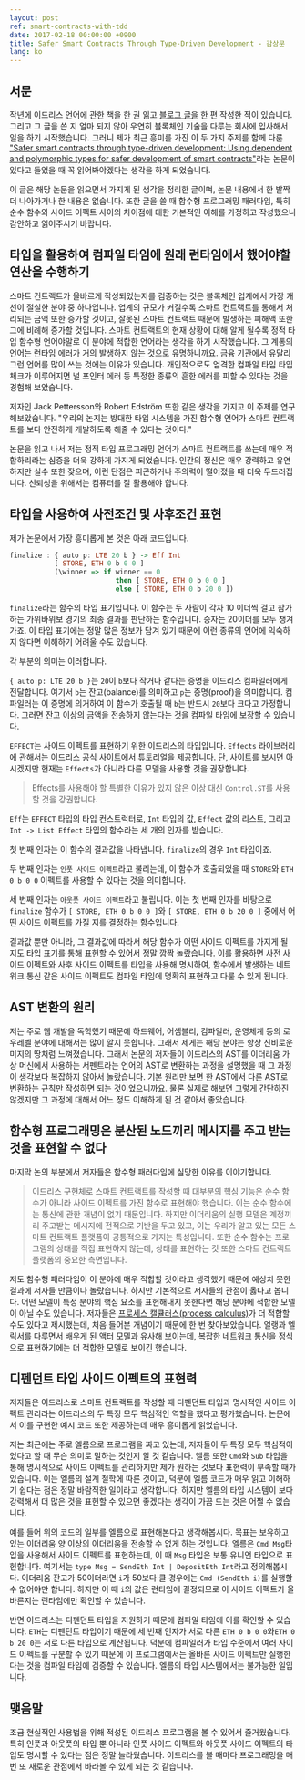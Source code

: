 ```yaml
---
layout: post
ref: smart-contracts-with-tdd
date: 2017-02-18 00:00:00 +0900
title: Safer Smart Contracts Through Type-Driven Development - 감상문
lang: ko
---
```


## 서문

작년에 이드리스 언어에 관한 책을 한 권 읽고 [블로그 글을](https://harfangk.github.io/2017/10/24/tdd-with-idris-review-ko.html) 한 편 작성한 적이 있습니다. 그리고 그 글을 쓴 지 얼마 되지 않아 우연히 블록체인 기술을 다루는 회사에 입사해서 일을 하기 시작했습니다. 그러니 제가 최근 흥미를 가진 이 두 가지 주제를 함께 다룬 ["Safer smart contracts through type-driven development: Using dependent and polymorphic types for safer development of smart contracts"](https://publications.lib.chalmers.se/records/fulltext/234939/234939.pdf)라는 논문이 있다고 들었을 때 꼭 읽어봐야겠다는 생각을 하게 되었습니다.

이 글은 해당 논문을 읽으면서 가지게 된 생각을 정리한 글이며, 논문 내용에서 한 발짝 더 나아가거나 한 내용은 없습니다. 또한 글을 쓸 때 함수형 프로그래밍 패러다임, 특히 순수 함수와 사이드 이펙트 사이의 차이점에 대한 기본적인 이해를 가정하고 작성했으니 감안하고 읽어주시기 바랍니다.

## 타입을 활용하여 컴파일 타임에 원래 런타임에서 했어야할 연산을 수행하기

스마트 컨트랙트가 올바르게 작성되었는지를 검증하는 것은 블록체인 업계에서 가장 개선이 절실한 분야 중 하나입니다. 업계의 규모가 커질수록 스마트 컨트랙트를 통해서 처리되는 금액 또한 증가할 것이고, 잘못된 스마트 컨트랙트 때문에 발생하는 피해액 또한 그에 비례해 증가할 것입니다. 스마트 컨트랙트의 현재 상황에 대해 알게 될수록 정적 타입 함수형 언어야말로 이 분야에 적합한 언어라는 생각을 하기 시작했습니다. 그 계통의 언어는 런타임 에러가 거의 발생하지 않는 것으로 유명하니까요. 금융 기관에서 유달리 그런 언어를 많이 쓰는 것에는 이유가 있습니다. 개인적으로도 엄격한 컴파일 타임 타입 체크가 이루어지면 널 포인터 에러 등 특정한 종류의 흔한 에러를 피할 수 있다는 것을 경험해 보았습니다.

저자인 Jack Pettersson와 Robert Edström 또한 같은 생각을 가지고 이 주제를 연구해보았습니다. "우리의 논지는 방대한 타입 시스템을 가진 함수형 언어가 스마트 컨트랙트를 보다 안전하게 개발하도록 해줄 수 있다는 것이다."

논문을 읽고 나서 저는 정적 타입 프로그래밍 언어가 스마트 컨트랙트를 쓰는데 매우 적합하리라는 심증을 더욱 강하게 가지게 되었습니다. 인간의 정신은 매우 강력하고 유연하지만 실수 또한 잦으며, 이런 단점은 피곤하거나 주의력이 떨어졌을 때 더욱 두드러집니다. 신뢰성을 위해서는 컴퓨터를 잘 활용해야 합니다.

## 타입을 사용하여 사전조건 및 사후조건 표현

제가 논문에서 가장 흥미롭게 본 것은 아래 코드입니다.

```haskell
finalize : { auto p: LTE 20 b } -> Eff Int 
           [ STORE, ETH 0 b 0 0 ]
           (\winner => if winner == 0 
                          then [ STORE, ETH 0 b 0 0 ] 
                          else [ STORE, ETH 0 b 20 0 ])
```

`finalize`라는 함수의 타입 표기입니다. 이 함수는 두 사람이 각자 10 이더씩 걸고 참가하는 가위바위보 경기의 최종 결과를 판단하는 함수입니다. 승자는 20이더를 모두 챙겨가죠. 이 타입 표기에는 정말 많은 정보가 담겨 있기 때문에 이런 종류의 언어에 익숙하지 않다면 이해하기 어려울 수도 있습니다. 

각 부분의 의미는 이러합니다.

`{ auto p: LTE 20 b }`는 `20`이 `b`보다 작거나 같다는 증명을 이드리스 컴파일러에게 전달합니다. 여기서 `b`는 잔고(balance)를 의미하고 `p`는 증명(proof)을 의미합니다. 컴파일러는 이 증명에 의거하여 이 함수가 호출될 때 `b`는 반드시 `20`보다 크다고 가정합니다. 그러면 잔고 이상의 금액을 전송하지 않는다는 것을 컴파일 타임에 보장할 수 있습니다.

`EFFECT`는 사이드 이펙트를 표현하기 위한 이드리스의 타입입니다. `Effects` 라이브러리에 관해서는 이드리스 공식 사이트에서 [튜토리얼](http://docs.idris-lang.org/en/latest/effects/)을 제공합니다. 단, 사이트를 보시면 아시겠지만 현재는 `Effects`가 아니라 다른 모델을 사용할 것을 권장합니다.
> Effects를 사용해야 할 특별한 이유가 있지 않은 이상 대신 `Control.ST`를 사용할 것을 강권합니다.

`Eff`는 `EFFECT` 타입의 타입 컨스트럭터로, `Int` 타입의 값, `Effect` 값의 리스트, 그리고 `Int -> List Effect` 타입의 함수라는 세 개의 인자를 받습니다.

첫 번째 인자는 이 함수의 결과값을 나타냅니다. `finalize`의 경우 `Int` 타입이죠.

두 번째 인자는 `인풋 사이드 이펙트`라고 불리는데, 이 함수가 호출되었을 때 `STORE`와 `ETH 0 b 0 0` 이펙트를 사용할 수 있다는 것을 의미합니다.

세 번째 인자는 `아웃풋 사이드 이펙트`라고 불립니다. 이는 첫 번째 인자를 바탕으로 `finalize` 함수가 `[ STORE, ETH 0 b 0 0 ]`와 `[ STORE, ETH 0 b 20 0 ]` 중에서 어떤 사이드 이펙트를 가질 지를 결정하는 함수입니다.

결과값 뿐만 아니라, 그 결과값에 따라서 해당 함수가 어떤 사이드 이펙트를 가지게 될 지도 타입 표기를 통해 표현할 수 있어서 정말 깜짝 놀랐습니다. 이를 활용하면 사전 사이드 이펙트와 사후 사이드 이펙트를 타입을 사용해 명시하여, 함수에서 발생하는 네트워크 통신 같은 사이드 이펙트도 컴파일 타임에 명확히 표현하고 다룰 수 있게 됩니다.

## AST 변환의 원리

저는 주로 웹 개발을 독학했기 때문에 하드웨어, 어셈블리, 컴파일러, 운영체계 등의 로우레벨 분야에 대해서는 많이 알지 못합니다. 그래서 제게는 해당 분야는 항상 신비로운 미지의 땅처럼 느껴졌습니다. 그래서 논문의 저자들이 이드리스의 AST를 이더리움 가상 머신에서 사용하는 서펜트라는 언어의 AST로 변환하는 과정을 설명했을 때 그 과정이 생각보다 복잡하지 않아서 놀랐습니다. 기본 원리만 보면 한 AST에서 다른 AST로 변환하는 규칙만 작성하면 되는 것이었으니까요. 물론 실제로 해보면 그렇게 간단하진 않겠지만 그 과정에 대해서 어느 정도 이해하게 된 것 같아서 좋았습니다.

## 함수형 프로그래밍은 분산된 노드끼리 메시지를 주고 받는 것을 표현할 수 없다

마지막 논의 부분에서 저자들은 함수형 패러다임에 실망한 이유를 이야기합니다.

> 이드리스 구현체로 스마트 컨트랙트를 작성할 때 대부분의 핵심 기능은 순수 함수가 아니라 사이드 이펙트를 가진 함수로 표현해야 했습니다. 이는 순수 함수에는 통신에 관한 개념이 없기 때문입니다. 하지만 이더리움의 실행 모델은 계정끼리 주고받는 메시지에 전적으로 기반을 두고 있고, 이는 우리가 알고 있는 모든 스마트 컨트랙트 플랫폼이 공통적으로 가지는 특성입니다. 또한 순수 함수는 프로그램의 상태를 직접 표현하지 않는데, 상태를 표현하는 것 또한 스마트 컨트랙트 플랫폼의 중요한 측면입니다. 

저도 함수형 패러다임이 이 분야에 매우 적합할 것이라고 생각했기 때문에 예상치 못한 결과에 저자들 만큼이나 놀랐습니다. 하지만 기본적으로 저자들의 관점이 옳다고 봅니다. 어떤 모델이 특정 분야의 핵심 요소를 표현해내지 못한다면 해당 분야에 적합한 모델이 아닐 수도 있습니다. 저자들은 [프로세스 캘큘러스(process calculus)](https://www.wikiwand.com/en/Process_calculus)가 더 적합할 수도 있다고 제시했는데, 처음 들어본 개념이기 때문에 한 번 찾아보았습니다. 얼랭과 엘릭서를 다루면서 배우게 된 액터 모델과 유사해 보이는데, 복잡한 네트워크 통신을 정식으로 표현하기에는 더 적합한 모델로 보이긴 했습니다.

## 디펜던트 타입 사이드 이펙트의 표현력

저자들은 이드리스로 스마트 컨트랙트를 작성할 때 디펜던트 타입과 명시적인 사이드 이펙트 관리라는 이드리스의 두 특징 모두 핵심적인 역할을 했다고 평가했습니다. 논문에서 이를 구현한 예시 코드 또한 제공하는데 매우 흥미롭게 읽었습니다. 

저는 최근에는 주로 엘름으로 프로그램을 짜고 있는데, 저자들이 두 특징 모두 핵심적이었다고 할 때 무슨 의미로 말하는 것인지 알 것 같습니다. 엘름 또한 `Cmd`와 `Sub` 타입을 통해 명시적으로 사이드 이펙트를 관리하지만 제가 원하는 것보다 표현력이 부족할 때가 있습니다. 이는 엘름의 설계 철학에 따른 것이고, 덕분에 엘름 코드가 매우 읽고 이해하기 쉽다는 점은 정말 바람직한 일이라고 생각합니다. 하지만 엘름의 타입 시스템이 보다 강력해서 더 많은 것을 표현할 수 있으면 좋겠다는 생각이 가끔 드는 것은 어쩔 수 없습니다.

예를 들어 위의 코드의 일부를 엘름으로 표현해본다고 생각해봅시다. 목표는 보유하고 있는 이더리움 양 이상의 이더리움을 전송할 수 없게 하는 것입니다. 엘름은 `Cmd Msg`타입을 사용해서 사이드 이펙트를 표현하는데, 이 때 `Msg` 타입은 보통 유니언 타입으로 표현합니다. 여기서는 `type Msg = SendEth Int | DepositEth Int`라고 정의해봅시다. 이더리움 잔고가 50이더라면 `i`가 50보다 클 경우에는 `Cmd (SendEth i)`를 실행할 수 없어야만 합니다. 하지만 이 때 `i`의 값은 런타임에 결정되므로 이 사이드 이펙트가 올바른지는 런타임에만 확인할 수 있습니다.

반면 이드리스는 디펜던트 타입을 지원하기 때문에 컴파일 타임에 이를 확인할 수 있습니다. `ETH`는 디펜던트 타입이기 때문에 세 번째 인자가 서로 다른 `ETH 0 b 0 0`와`ETH 0 b 20 0`는 서로 다른 타입으로 계산됩니다. 덕분에 컴파일러가 타입 수준에서 여러 사이드 이펙트를 구분할 수 있기 때문에 이 프로그램에서는 올바른 사이드 이펙트만 실행한다는 것을 컴파일 타임에 검증할 수 있습니다. 엘름의 타입 시스템에서는 불가능한 일입니다. 

## 맺음말

조금 현실적인 사용법을 위해 적성된 이드리스 프로그램을 볼 수 있어서 즐거웠습니다. 특히 인풋과 아웃풋의 타입 뿐 아니라 인풋 사이드 이펙트와 아웃풋 사이드 이펙트의 타입도 명시할 수 있다는 점은 정말 놀라웠습니다. 이드리스를 볼 때마다 프로그래밍을 매번 또 새로운 관점에서 바라볼 수 있게 되는 것 같습니다.
